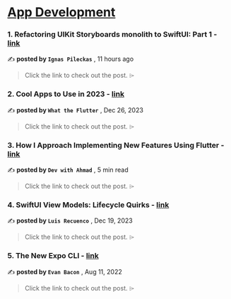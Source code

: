 
<h1><a href=https://medium.com/tag/mobile-app-development/recommended target="_blank" rel="noopener noreferrer">App Development</a></h1>
<h3>1. Refactoring UIKit Storyboards monolith to SwiftUI: Part 1 - <a href=https://medium.com/@iPile/refactoring-uikit-storyboards-monolith-to-swiftui-part-1-dfb5a8624eba?source=tag_recommended_feed---------0-84----------mobile_app_development----------afa73273_a538_43bf_be7e_31b3d877bc29------- target="_blank" rel="noopener noreferrer">link</a></h3>

✍️ **posted by `Ignas Pileckas`** <date> , 11 hours ago</date>

<blockquote>Click the link to check out the post. ⌲</blockquote>

<h3>2. Cool Apps to Use in 2023 - <a href=https://medium.com/@flutterwtf/cool-apps-to-use-in-2023-259885581956?source=tag_recommended_feed---------1-85----------mobile_app_development----------afa73273_a538_43bf_be7e_31b3d877bc29------- target="_blank" rel="noopener noreferrer">link</a></h3>

✍️ **posted by `What the Flutter`** <date> , Dec 26, 2023</date>

<blockquote>Click the link to check out the post. ⌲</blockquote>

<h3>3. How I Approach Implementing New Features Using Flutter - <a href=https://medium.com/@ag-academy/how-i-approach-implementing-new-features-using-flutter-3a159e3accc6?source=tag_recommended_feed---------2-84----------mobile_app_development----------afa73273_a538_43bf_be7e_31b3d877bc29------- target="_blank" rel="noopener noreferrer">link</a></h3>

✍️ **posted by `Dev with Ahmad`** <date> , 5 min read</date>

<blockquote>Click the link to check out the post. ⌲</blockquote>

<h3>4. SwiftUI View Models: Lifecycle Quirks - <a href=https://medium.com/the-swift-cooperative/swiftui-view-models-lifecycle-quirks-8dd967e84e31?source=tag_recommended_feed---------3-107----------mobile_app_development----------afa73273_a538_43bf_be7e_31b3d877bc29------- target="_blank" rel="noopener noreferrer">link</a></h3>

✍️ **posted by `Luis Recuenco`** <date> , Dec 19, 2023</date>

<blockquote>Click the link to check out the post. ⌲</blockquote>

<h3>5. The New Expo CLI - <a href=https://medium.com/the-exponent-log/the-new-expo-cli-f4250d8e3421?source=tag_recommended_feed---------4-85----------mobile_app_development----------afa73273_a538_43bf_be7e_31b3d877bc29------- target="_blank" rel="noopener noreferrer">link</a></h3>

✍️ **posted by `Evan Bacon`** <date> , Aug 11, 2022</date>

<blockquote>Click the link to check out the post. ⌲</blockquote>

